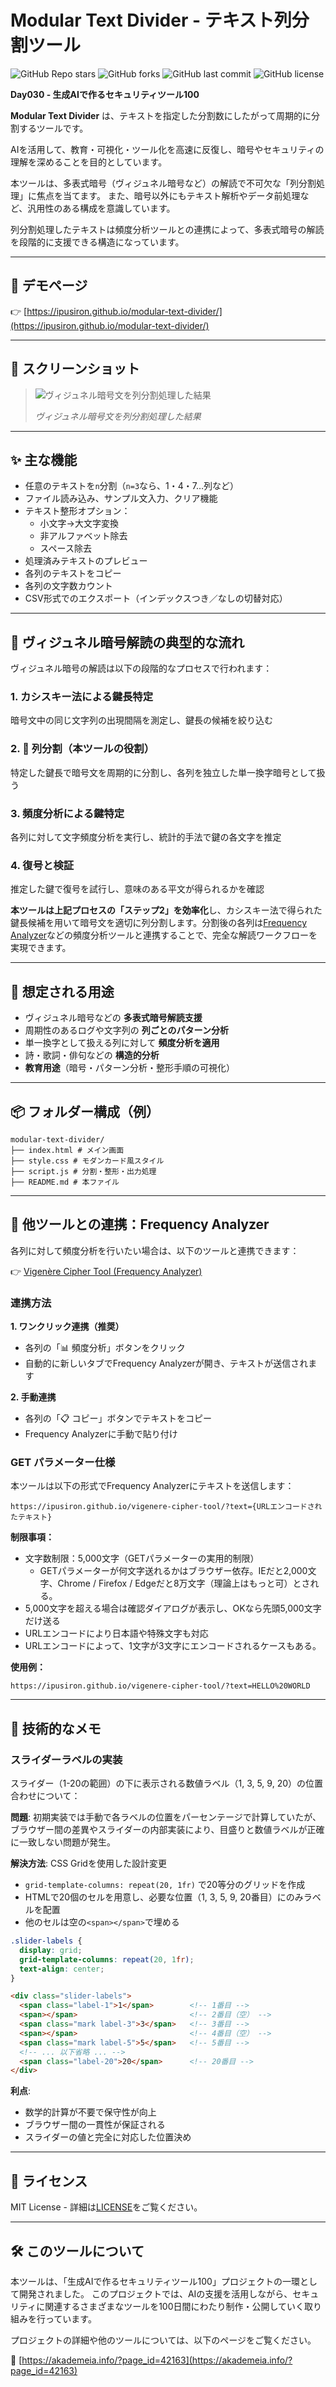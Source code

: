 # Modular Text Divider - テキスト列分割ツール

![GitHub Repo stars](https://img.shields.io/github/stars/ipusiron/modular-text-divider?style=social)
![GitHub forks](https://img.shields.io/github/forks/ipusiron/modular-text-divider?style=social)
![GitHub last commit](https://img.shields.io/github/last-commit/ipusiron/modular-text-divider)
![GitHub license](https://img.shields.io/github/license/ipusiron/modular-text-divider)

**Day030 - 生成AIで作るセキュリティツール100**

**Modular Text Divider** は、テキストを指定した分割数にしたがって周期的に分割するツールです。

AIを活用して、教育・可視化・ツール化を高速に反復し、暗号やセキュリティの理解を深めることを目的としています。

本ツールは、多表式暗号（ヴィジュネル暗号など）の解読で不可欠な「列分割処理」に焦点を当てます。
また、暗号以外にもテキスト解析やデータ前処理など、汎用性のある構成を意識しています。

列分割処理したテキストは頻度分析ツールとの連携によって、多表式暗号の解読を段階的に支援できる構造になっています。

---

## 🔗 デモページ

👉 [https://ipusiron.github.io/modular-text-divider/](https://ipusiron.github.io/modular-text-divider/)

---

## 📸 スクリーンショット

>![ヴィジュネル暗号文を列分割処理した結果](assets/screenshot.png)
>
>*ヴィジュネル暗号文を列分割処理した結果*

---

## ✨ 主な機能

- 任意のテキストを`n`分割（`n=3`なら、1・4・7…列など）
- ファイル読み込み、サンプル文入力、クリア機能
- テキスト整形オプション：
  - 小文字→大文字変換
  - 非アルファベット除去
  - スペース除去
- 処理済みテキストのプレビュー
- 各列のテキストをコピー
- 各列の文字数カウント
- CSV形式でのエクスポート（インデックスつき／なしの切替対応）

---

## 🔐 ヴィジュネル暗号解読の典型的な流れ

ヴィジュネル暗号の解読は以下の段階的なプロセスで行われます：

### 1. **カシスキー法による鍵長特定**
暗号文中の同じ文字列の出現間隔を測定し、鍵長の候補を絞り込む

### 2. **🎯 列分割（本ツールの役割）**
特定した鍵長で暗号文を周期的に分割し、各列を独立した単一換字暗号として扱う

### 3. **頻度分析による鍵特定**
各列に対して文字頻度分析を実行し、統計的手法で鍵の各文字を推定

### 4. **復号と検証**
推定した鍵で復号を試行し、意味のある平文が得られるかを確認

**本ツールは上記プロセスの「ステップ2」を効率化**し、カシスキー法で得られた鍵長候補を用いて暗号文を適切に列分割します。分割後の各列は[Frequency Analyzer](https://ipusiron.github.io/frequency-analyzer/)などの頻度分析ツールと連携することで、完全な解読ワークフローを実現できます。

---

## 🧠 想定される用途

- ヴィジュネル暗号などの **多表式暗号解読支援**
- 周期性のあるログや文字列の **列ごとのパターン分析**
- 単一換字として扱える列に対して **頻度分析を適用**
- 詩・歌詞・俳句などの **構造的分析**
- **教育用途**（暗号・パターン分析・整形手順の可視化）

---

## 📦 フォルダー構成（例）

```
modular-text-divider/
├── index.html # メイン画面
├── style.css # モダンカード風スタイル
├── script.js # 分割・整形・出力処理
├── README.md # 本ファイル
```

---

## 🔗 他ツールとの連携：Frequency Analyzer

各列に対して頻度分析を行いたい場合は、以下のツールと連携できます：

👉 [Vigenère Cipher Tool (Frequency Analyzer)](https://ipusiron.github.io/vigenere-cipher-tool/)

### 連携方法

**1. ワンクリック連携（推奨）**
- 各列の「📊 頻度分析」ボタンをクリック
- 自動的に新しいタブでFrequency Analyzerが開き、テキストが送信されます

**2. 手動連携**
- 各列の「📋 コピー」ボタンでテキストをコピー
- Frequency Analyzerに手動で貼り付け

### GET パラメーター仕様

本ツールは以下の形式でFrequency Analyzerにテキストを送信します：

```
https://ipusiron.github.io/vigenere-cipher-tool/?text={URLエンコードされたテキスト}
```

**制限事項：**
- 文字数制限：5,000文字（GETパラメーターの実用的制限）
    - GETパラメーターが何文字送れるかはブラウザー依存。IEだと2,000文字、Chrome / Firefox / Edgeだと8万文字（理論上はもっと可）とされる。
- 5,000文字を超える場合は確認ダイアログが表示し、OKなら先頭5,000文字だけ送る
- URLエンコードにより日本語や特殊文字も対応
- URLエンコードによって、1文字が3文字にエンコードされるケースもある。

**使用例：**

```
https://ipusiron.github.io/vigenere-cipher-tool/?text=HELLO%20WORLD
```

---

## 🔧 技術的なメモ

### スライダーラベルの実装

スライダー（1-20の範囲）の下に表示される数値ラベル（1, 3, 5, 9, 20）の位置合わせについて：

**問題**: 初期実装では手動で各ラベルの位置をパーセンテージで計算していたが、ブラウザー間の差異やスライダーの内部実装により、目盛りと数値ラベルが正確に一致しない問題が発生。

**解決方法**: CSS Gridを使用した設計変更
- `grid-template-columns: repeat(20, 1fr)` で20等分のグリッドを作成
- HTMLで20個のセルを用意し、必要な位置（1, 3, 5, 9, 20番目）にのみラベルを配置
- 他のセルは空の`<span></span>`で埋める

```css
.slider-labels {
  display: grid;
  grid-template-columns: repeat(20, 1fr);
  text-align: center;
}
```

```html
<div class="slider-labels">
  <span class="label-1">1</span>        <!-- 1番目 -->
  <span></span>                         <!-- 2番目（空） -->
  <span class="mark label-3">3</span>   <!-- 3番目 -->
  <span></span>                         <!-- 4番目（空） -->
  <span class="mark label-5">5</span>   <!-- 5番目 -->
  <!-- ... 以下省略 ... -->
  <span class="label-20">20</span>      <!-- 20番目 -->
</div>
```

**利点**:
- 数学的計算が不要で保守性が向上
- ブラウザー間の一貫性が保証される
- スライダーの値と完全に対応した位置決め

---

## 📄 ライセンス

MIT License - 詳細は[LICENSE](LICENSE)をご覧ください。

---

## 🛠 このツールについて

本ツールは、「生成AIで作るセキュリティツール100」プロジェクトの一環として開発されました。
このプロジェクトでは、AIの支援を活用しながら、セキュリティに関連するさまざまなツールを100日間にわたり制作・公開していく取り組みを行っています。

プロジェクトの詳細や他のツールについては、以下のページをご覧ください。

🔗 [https://akademeia.info/?page_id=42163](https://akademeia.info/?page_id=42163)
